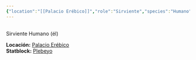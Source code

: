 ```yaml
---
{"location":"[[Palacio Erébico]]","role":"Sirviente","species":"Humano","pronouns":"él","reference":"","description":"Sirviente Humano (él)","statblock":"[[Plebeyo]]","type":"person","dg-publish":null,"dg-publish-dm":true,"permalink":"/personas/el-bardo/","dgPassFrontmatter":true}
---
```


<p><span><div data-callout-metadata="" data-callout-fold="" data-callout="info" class="callout node-insert-event"><div class="callout-title" dir="auto"><div class="callout-icon"><svg width="16" height="16"></svg></div><div class="callout-title-inner">Sirviente Humano (él)</div></div><div class="callout-content">
<p dir="auto"><strong>Locación:</strong> <a data-tooltip-position="top" aria-label="Lugares/Palacio Erébico.md" data-href="Lugares/Palacio Erébico.md" href="Lugares/Palacio Erébico.md" class="internal-link" target="_blank" rel="noopener nofollow">Palacio Erébico</a><br>
<strong>Statblock:</strong> <a data-tooltip-position="top" aria-label="Statblocks/Plebeyo.md" data-href="Statblocks/Plebeyo.md" href="Statblocks/Plebeyo.md" class="internal-link" target="_blank" rel="noopener nofollow">Plebeyo</a></p>
</div></div></span></p>